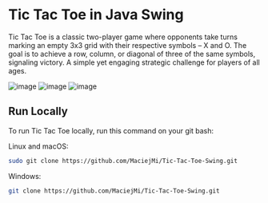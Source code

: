 # Tic Tac Toe in Java Swing

Tic Tac Toe is a classic two-player game where opponents take turns marking an empty 3x3 grid with their
respective symbols – X and O. The goal is to achieve a row, column, or diagonal of three of the same symbols,
signaling victory. A simple yet engaging strategic challenge for players of all ages.

![image](https://github.com/MaciejMi/Tic-Tac-Toe-Swing/assets/107648916/49302ced-47e6-4fa6-8ae6-ebe1936d0ec5)
![image](https://github.com/MaciejMi/Tic-Tac-Toe-Swing/assets/107648916/ff283c19-e02d-46de-b50e-c93e0dee59ad)
![image](https://github.com/MaciejMi/Tic-Tac-Toe-Swing/assets/107648916/3a8c1648-dad8-458a-b8ca-875d7b7d983b)

## Run Locally

To run Tic Tac Toe locally, run this command on your git bash:

Linux and macOS:
```bash
sudo git clone https://github.com/MaciejMi/Tic-Tac-Toe-Swing.git
```

Windows:
```bash
git clone https://github.com/MaciejMi/Tic-Tac-Toe-Swing.git
```

